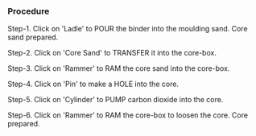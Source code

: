 ### Procedure

Step-1.	Click on 'Ladle' to POUR the binder into the moulding sand. Core sand prepared.

Step-2.	Click on 'Core Sand' to TRANSFER it into the core-box.

Step-3.	Click on 'Rammer' to RAM the core sand into the core-box.

Step-4.	Click on 'Pin' to make a HOLE into the core.

Step-5.	Click on 'Cylinder' to PUMP carbon dioxide into the core.

Step-6.	Click on 'Rammer' to RAM the core-box to loosen the core. Core prepared.

